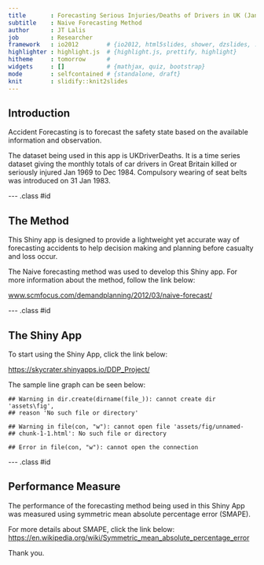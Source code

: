 ```yaml
---
title       : Forecasting Serious Injuries/Deaths of Drivers in UK (Jan 1969 - Dec 1984)
subtitle    : Naive Forecasting Method
author      : JT Lalis
job         : Researcher
framework   : io2012        # {io2012, html5slides, shower, dzslides, ...}
highlighter : highlight.js  # {highlight.js, prettify, highlight}
hitheme     : tomorrow      # 
widgets     : []            # {mathjax, quiz, bootstrap}
mode        : selfcontained # {standalone, draft}
knit        : slidify::knit2slides
---
```


## Introduction

Accident Forecasting is to forecast the safety state based on the available information and observation.

The dataset being used in this app is UKDriverDeaths. It is a time series dataset giving the monthly totals of car drivers in Great Britain killed or seriously injured Jan 1969 to Dec 1984. Compulsory wearing of seat belts was introduced on 31 Jan 1983.

--- .class #id

## The Method
This Shiny app is designed to provide a lightweight yet accurate way of forecasting accidents to help decision making and planning before casualty and loss occur.

The Naive forecasting method was used to develop this Shiny app. For more information about the method, follow the link below:

www.scmfocus.com/demandplanning/2012/03/naive-forecast/

--- .class #id 

## The Shiny App

To start using the Shiny App, click the link below:

https://skycrater.shinyapps.io/DDP_Project/

The sample line graph can be seen below:


```
## Warning in dir.create(dirname(file_)): cannot create dir 'assets\fig',
## reason 'No such file or directory'
```

```
## Warning in file(con, "w"): cannot open file 'assets/fig/unnamed-
## chunk-1-1.html': No such file or directory
```

```
## Error in file(con, "w"): cannot open the connection
```

--- .class #id 

## Performance Measure

The performance of the forecasting method being used in this Shiny App was measured using symmetric mean absolute percentage error (SMAPE).

For more details about SMAPE, click the link below:
https://en.wikipedia.org/wiki/Symmetric_mean_absolute_percentage_error

Thank you.



